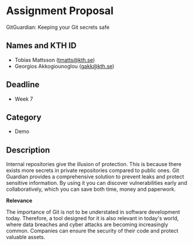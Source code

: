 # Assignment Proposal

GitGuardian: Keeping your Git secrets safe

## Names and KTH ID

  - Tobias Mattsson (tmatts@kth.se)
  - Georgios Akkogiounoglou (gakk@kth.se)

## Deadline

- Week 7

## Category

- Demo

## Description

Internal repositories give the illusion of protection. This is because there exists more secrets in private repositories compared to public ones. Git Guardian provides a comprehensive solution to prevent leaks and protect sensitive information. By using it you can discover vulnerabilities early and collaboratively, which you can save both time, money and paperwork.

**Relevance**

 The importance of Git is not to be understated in software development today. Therefore, a tool designed for it is also relevant in today's world, where data breaches and cyber attacks are becoming increasingly common. Companies can ensure the security of their code and protect valuable assets. 

